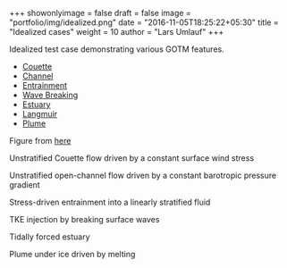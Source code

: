 +++
showonlyimage = false
draft = false
image = "portfolio/img/idealized.png"
date = "2016-11-05T18:25:22+05:30"
title = "Idealized cases"
weight = 10
author = "Lars Umlauf"
+++

Idealized test case demonstrating various GOTM features.


-   [Couette](/cases/couette)
-   [Channel](/cases/channel)
-   [Entrainment](/cases/entrainment)
-   [Wave Breaking](/cases/wave_breaking)
-   [Estuary](/cases/estuary)
-   [Langmuir](/cases/langmuir)
-   [Plume](/cases/plume)

Figure from [here](https://en.wikipedia.org/wiki/Couette_flow)

<!--more-->

Unstratified Couette flow driven by a constant surface wind stress

Unstratified open-channel flow driven by a constant barotropic pressure gradient

Stress-driven entrainment into a linearly stratified fluid

TKE injection by breaking surface waves

Tidally forced estuary

Plume under ice driven by melting

